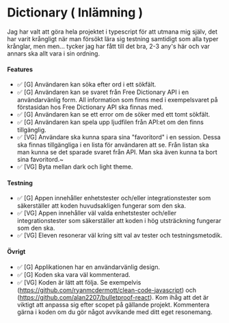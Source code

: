 # Dictionary ( Inlämning )

Jag har valt att göra hela projektet i typescript för att utmana mig själv, det har varit krångligt när man försökt lära sig testning samtidigt som alla typer krånglar, 
men men... tycker jag har fått till det bra, 2-3 any's här och var annars ska allt vara i sin ordning.

#### Features
* ✅ [G] Användaren kan söka efter ord i ett sökfält. 
* ✅ [G] Användaren kan se svaret från Free Dictionary API i en användarvänlig form. 
All information som finns med i exempelsvaret på förstasidan hos Free
Dictionary API ska finnas med. 
* ✅ [G] Användaren kan se ett error om de söker med ett tomt sökfält. 
* ✅ [G] Användaren kan spela upp ljudfilen från API:et om den finns tillgänglig. 
* ✅ [VG] Användare ska kunna spara sina "favoritord" i en session. Dessa ska finnas 
  tillgängliga i en lista för användaren att se. Från listan ska man kunna se det
sparade svaret från API. Man ska även kunna ta bort sina favoritord.~
* ✅ [VG] Byta mellan dark och light theme.

#### Testning
* ✅ [G] Appen innehåller enhetstester och/eller integrationstester som säkerställer 
att koden huvudsakligen fungerar som den ska. 
* ✅ [VG] Appen innehåller väl valda enhetstester och/eller integrationstester som 
säkerställer att koden i hög utsträckning fungerar som den ska. 
* ✅ [VG] Eleven resonerar väl kring sitt val av tester och testningsmetodik. 

#### Övrigt
* ✅ [G] Applikationen har en användarvänlig design. 
* ✅ [G] Koden ska vara väl kommenterad. 
* ✅ [VG] Koden är lätt att följa. Se exempelvis
(https://github.com/ryanmcdermott/clean-code-javascript) och
(https://github.com/alan2207/bulletproof-react). Kom ihåg att det är viktigt
att anpassa sig efter scopet på gällande projekt. Kommentera gärna i koden om
du gör något avvikande med ditt eget resonemang. 
